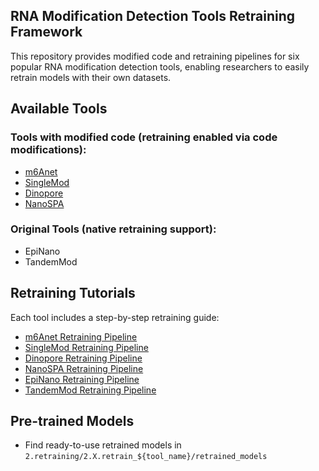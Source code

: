 ## RNA Modification Detection Tools Retraining Framework
This repository provides modified code and retraining pipelines for six popular RNA modification detection tools, enabling researchers to easily retrain models with their own datasets.
## Available Tools
### Tools with modified code (retraining enabled via code modifications): ###
- [m6Anet](2.1.retrain_m6Anet/modified_code/m6Anet_modified_code.zip)
- [SingleMod](2.3.retrain_SingleMod/modified_code/SingleMod_modified_code.zip)
- [Dinopore](2.6.retrain_Dinopore/modified_code/Dinopore_modified_code.zip)
- [NanoSPA](2.4.retrain_NanoSPA/modified_code/NanoSPA_modified_code.zip)
### Original Tools (native retraining support): ###
- EpiNano
- TandemMod
##  Retraining Tutorials
Each tool includes a step-by-step retraining guide:
- [m6Anet Retraining Pipeline](2.1.retrain_m6Anet/README.md)
- [SingleMod Retraining Pipeline](2.3.retrain_SingleMod/README.md)
- [Dinopore Retraining Pipeline](2.6.retrain_Dinopore/README.md)
- [NanoSPA Retraining Pipeline](2.4.retrain_NanoSPA/README.md)
- [EpiNano Retraining Pipeline](2.5.retrain_EpiNano/README.md)
- [TandemMod Retraining Pipeline](2.2.retrain_TandemMod/README.md)
## Pre-trained Models
- Find ready-to-use retrained models in `2.retraining/2.X.retrain_${tool_name}/retrained_models`
